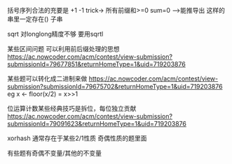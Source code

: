 括号序列合法的充要是 +1 -1 trick-> 所有前缀和>=0 sum=0
-->能推导出 这样的串里一定存在() 子串

sqrt 对longlong精度不够  要用sqrtl

某些区间问题 可以利用前后缀处理的思想
https://ac.nowcoder.com/acm/contest/view-submission?submissionId=79677851&returnHomeType=1&uid=719203876

某些题可以转化成二进制来做
https://ac.nowcoder.com/acm/contest/view-submission?submissionId=79675702&returnHomeType=1&uid=719203876
eg x <- floor(x/2) = x>>1

位运算计数某些经典技巧是拆位，每位独立贡献
https://ac.nowcoder.com/acm/contest/view-submission?submissionId=79091623&returnHomeType=1&uid=719203876

xorhash
通常存在于某些2/1性质 奇偶性质的题里面

有些题有奇偶不变量/其他的不变量